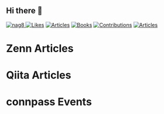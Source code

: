 ## Hi there 👋

<!--https://github.com/antonkomarev/github-profile-views-counter-->
<p align="left">
  <a href="https://github.com/nag8/nag8/">
    <img src="https://komarev.com/ghpvc/?username=nag8&color=green" alt="nag8" />
  </a>
  <a href="https://zenn.dev/nag8"><img src="https://badgen.org/img/zenn/nag8/likes?style=for-the-badge" alt="Likes" /></a>
  <a href="https://zenn.dev/nag8"><img src="https://badgen.org/img/zenn/nag8/articles?style=for-the-badge" alt="Articles" /></a>
  <a href="https://zenn.dev/nag8?tab=books"><img src="https://badgen.org/img/zenn/nag8/books?style=for-the-badge" alt="Books" /></a>
  <a href="https://qiita.com/nintia8"><img src="https://badgen.org/img/qiita/nintia8/contributions?style=plastic" alt="Contributions" /></a>
  <a href="https://qiita.com/nintia8"><img src="https://badgen.org/img/qiita/nintia8/articles?style=plastic" alt="Articles" /></a>
</p>



# Zenn Articles

<!-- profile updater begin: zenn -->
<!-- profile updater end: zenn -->

# Qiita Articles

<!-- profile updater begin: qiita -->
<!-- profile updater end: qiita -->

# connpass Events

<!-- profile updater begin: connpass -->
<!-- profile updater end: connpass -->


<!--
**nag8/nag8** is a ✨ _special_ ✨ repository because its `README.md` (this file) appears on your GitHub profile.

Here are some ideas to get you started:

- 🔭 I’m currently working on ...
- 🌱 I’m currently learning ...
- 👯 I’m looking to collaborate on ...
- 🤔 I’m looking for help with ...
- 💬 Ask me about ...
- 📫 How to reach me: ...
- 😄 Pronouns: ...
- ⚡ Fun fact: ...
-->
